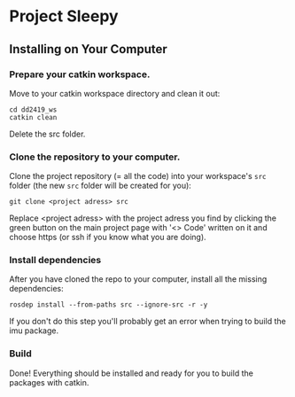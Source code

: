 # Project Sleepy

## Installing on Your Computer
### Prepare your catkin workspace.
Move to your catkin workspace directory and clean it out:

```
cd dd2419_ws
catkin clean
```

Delete the src folder.

### Clone the repository to your computer.

Clone the project repository (= all the code) into your workspace's ``src`` folder (the new ``src`` folder will be created for you):

```
git clone <project adress> src
```

Replace \<project adress\> with the project adress you find by clicking the green button on the main project page with '\<\> Code' written on it and choose https (or ssh if you know what you are doing).

### Install dependencies
After you have cloned the repo to your computer, install all the missing dependencies:

```
rosdep install --from-paths src --ignore-src -r -y
```

If you don't do this step you'll probably get an error when trying to build the imu package.

### Build
Done! Everything should be installed and ready for you to build the packages with catkin.
